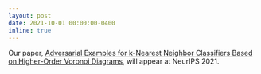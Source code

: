 ```yaml
---
layout: post
date: 2021-10-01 00:00:00-0400
inline: true
---
```


Our paper, [Adversarial Examples for k-Nearest Neighbor Classifiers Based on Higher-Order Voronoi Diagrams](https://arxiv.org/abs/2011.09719), will appear at NeurIPS 2021.